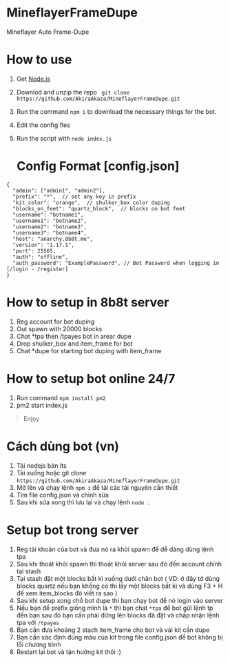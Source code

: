 # MineflayerFrameDupe
Mineflayer Auto Frame-Dupe

# How to use
1. Get [Node.js](https://nodejs.org)
2. Downlod and unzip the repo `` git clone https://github.com/AkiraAkaza/MineflayerFrameDupe.git``
3. Run the command ``npm i`` to download the necessary things for the bot.
5. Edit the config fles
6. Run the script with ``node index.js``

   # Config Format [config.json]
```
{
  "admin": ["admin1", "admin2"],  
  "prefix": "*",  // set any key in prefix
  "kit_color": "orange",  // shulker_box color duping
  "blocks_on_feet": "quartz_block",  // blocks on bot feet
  "username": "botname1",
  "username1": "botname2",
  "username2": "botname3",
  "username3": "botname4",
  "host": "anarchy.8b8t.me",
  "version": "1.17.1",
  "port": 25565,
  "auth": "offline",
  "auth_password": "ExamplePassword", // Bot Password when logging in [/login - /register]
}

```

# How to setup in 8b8t server
1. Reg account for bot duping
2. Out spawn with 20000 blocks
3. Chat *tpa then /tpayes bot in arear dupe
4. Drop shulker_box and item_frame for bot
5. Chat *dupe for starting bot duping with item_frame

# How to setup bot online 24/7
1. Run command ``npm install pm2``
2. pm2 start index.js
   
> Enjoy 

# Cách dùng bot (vn)
1. Tải nodejs bản lts
2. Tải xuống hoặc git clone ``https://github.com/AkiraAkaza/MineflayerFrameDupe.git``
3. Mở lên và chạy lệnh ``npm i`` để tải các tài nguyên cần thiết
4. Tìm file config.json và chỉnh sửa
5. Sau khi sửa xong thì lưu lại và chạy lệnh ``node .``

# Setup bot trong server 
1. Reg tài khoản của bot và đưa nó ra khỏi spawn để dễ dàng dùng lệnh tpa
2. Sau khi thoát khỏi spawn thì thoát khỏi server sau đó đến account chính tại stash
3. Tại stash đặt một blocks bất kì xuống dưới chân bot ( VD: ở đây tớ dùng blocks quartz nếu bạn khống có thì lấy một blocks bất kì và dùng F3 + H để xem item_blocks đó viết ra sao )
4. Sau khi setup xong chỗ bot dupe thì bạn chạy bot để nó login vào server
5. Nếu bạn để prefix giống mình là ``*`` thì bạn chat ``*tpa`` để bot gửi lệnh tp đến bạn sau đó bạn cần phải đứng lên blocks đã đặt và chấp nhận lệnh tpa với ``/tpayes``
6. Bạn cần đưa khoảng 2 stach item_frame cho bot và vài kit cần dupe
7. Bạn cần xác định đúng màu của kit trong file config.json để bot không bị lỗi chương trình
8. Restart lại bot và tận hưởng kit thôi :)
